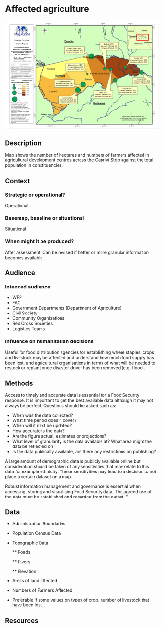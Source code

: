 # Affected agriculture

![Caprivi Region - Agricultural Land Affected by Flooding, presented by Agricultural Development Centre as at 3 April 2009](../.gitbook/assets/agriculture-affected.jpg)

## Description

Map shows the number of hectares and numbers of farmers affected in agricultural development centres across the Caprivi Strip against the total population in constituencies.

## Context

### Strategic or operational?

Operational

### Basemap, baseline or situational

Situational

### When might it be produced?

After assessment. Can be revised if better or more granular information becomes available.

## Audience

### Intended audience

* WFP
* FAO 
* Government Departments \(Department of Agriculture\)
* Civil Society
* Community Organisations
* Red Cross Societies
* Logistics Teams

### Influence on humanitarian decisions

Useful for food distribution agencies for establishing where staples, crops and livestock may be affected and understand how much food supply has been lost, and agricultural organisations in terms of what will be needed to restock or replant once disaster driver has been removed \(e.g. flood\).

## Methods

Access to timely and accurate data is essential for a Food Security response. It is important to get the best available data although it may not always be perfect. Questions should be asked such as:

* When was the data collected?
* What time period does it cover?
* When will it next be updated? 
* How accurate is the data?
* Are the figure actual, estimates or projections?
* What level of granularity is the data available at?  What area might the data be reflected on
* Is the data publically available, are there any restrictions on publishing?

A large amount of demographic data is publicly available online but consideration should be taken of any sensitivities that may relate to this data for example ethnicity. These sensitivities may lead to a decision to not place a certain dataset on a map.

Robust information management and governance is essential when accessing, storing and visualising Food Security data. The agreed use of the data must be established and recorded from the outset. "

## Data

* Administration Boundaries
* Population Census Data
* Topographic Data

  \*\* Roads

  \*\* Rivers

  \*\* Elevation

* Areas of land affected
* Numbers of Farmers Affected
* Preferable if some values on types of crop, number of livestock that have been lost.

## Resources

